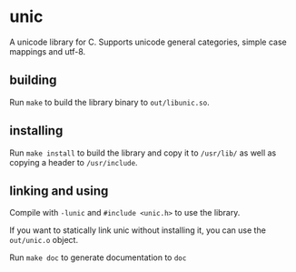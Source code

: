 # unic
A unicode library for C. Supports unicode general categories, simple case mappings and utf-8.

## building
Run `make` to build the library binary to `out/libunic.so`.

## installing
Run `make install` to build the library and copy it to `/usr/lib/` as well as copying a header to `/usr/include`.

## linking and using
Compile with `-lunic` and `#include <unic.h>` to use the library.

If you want to statically link unic without installing it, you can use the `out/unic.o` object.

Run `make doc` to generate documentation to `doc`
